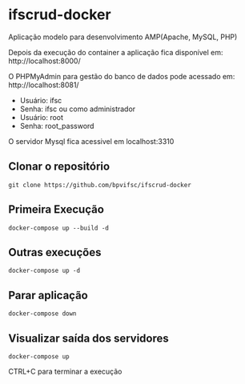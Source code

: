 # ifscrud-docker

Aplicação modelo para desenvolvimento AMP(Apache, MySQL, PHP)

Depois da execução do container a aplicação fica disponível em:
http://localhost:8000/

O PHPMyAdmin para gestão do banco de dados pode acessado em:
http://localhost:8081/
* Usuário: ifsc
* Senha: ifsc
ou como administrador
* Usuário: root
* Senha: root_password

O servidor Mysql fica acessivel em localhost:3310

## Clonar o repositório
```
git clone https://github.com/bpvifsc/ifscrud-docker
```

## Primeira Execução
```
docker-compose up --build -d
```

## Outras execuções
```
docker-compose up -d
```

## Parar aplicação
```
docker-compose down
```

## Visualizar saída dos servidores
```
docker-compose up
```
CTRL+C para terminar a execução

